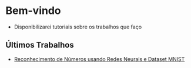 # Bem-vindo

- Disponibilizarei tutoriais sobre os trabalhos que faço

## Últimos Trabalhos

* [Reconhecimento de Números usando Redes Neurais e Dataset MNIST](https://github.com/clebrw/Reconhecendo-Numeros-usando-Dataset-MNIST/blob/master/Reconhecendo_Numeros_Dataset_MNIST.ipynb)
